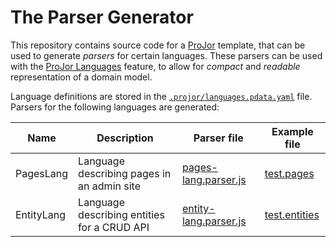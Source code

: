 # The Parser Generator

This repository contains source code for a [ProJor](https://projor.io) template, that can be used to generate _parsers_ for certain languages. These parsers can be used with the [ProJor Languages](https://docs.projor.io/overview/languages.html) feature, to allow for _compact_ and _readable_ representation of a domain model.

Language definitions are stored in the [`.projor/languages.pdata.yaml`](.projor/languages.pdata.yaml) file. Parsers for the following languages are generated:

| Name | Description | Parser file | Example file |
| --- | --- | --- | --- |
| PagesLang | Language describing pages in an admin site | [pages-lang.parser.js](src/pages-lang.parser.js) | [test.pages](examples/test.pages) |
| EntityLang | Language describing entities for a CRUD API | [entity-lang.parser.js](src/entity-lang.parser.js) | [test.entities](examples/test.entities) |
